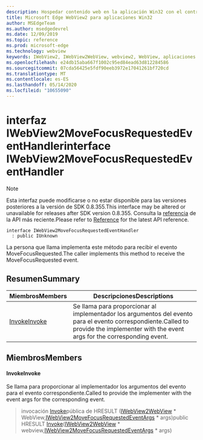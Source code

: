 ```yaml
---
description: Hospedar contenido web en la aplicación Win32 con el control Microsoft Edge WebView2
title: Microsoft Edge WebView2 para aplicaciones Win32
author: MSEdgeTeam
ms.author: msedgedevrel
ms.date: 12/09/2019
ms.topic: reference
ms.prod: microsoft-edge
ms.technology: webview
keywords: IWebView2, IWebView2WebView, webview2, WebView, aplicaciones Win32, Win32, Edge
ms.openlocfilehash: e24db15aba667f1002c95ed84ead63d812284586
ms.sourcegitcommit: 07cda56425e5fdf90eeb3972e17041261bf720cd
ms.translationtype: MT
ms.contentlocale: es-ES
ms.lasthandoff: 05/14/2020
ms.locfileid: "10655090"
---
```

# <span data-ttu-id="e9aed-104">interfaz IWebView2MoveFocusRequestedEventHandler</span><span class="sxs-lookup"><span data-stu-id="e9aed-104">interface IWebView2MoveFocusRequestedEventHandler</span></span> 

> [!NOTE]
> <span data-ttu-id="e9aed-105">Esta interfaz puede modificarse o no estar disponible para las versiones posteriores a la versión de SDK 0.8.355.</span><span class="sxs-lookup"><span data-stu-id="e9aed-105">This interface may be altered or unavailable for releases after SDK version 0.8.355.</span></span> <span data-ttu-id="e9aed-106">Consulta la [referencia](../../../webview2-api-reference.md) de la API más reciente.</span><span class="sxs-lookup"><span data-stu-id="e9aed-106">Please refer to [Reference](../../../webview2-api-reference.md) for the latest API reference.</span></span>

```
interface IWebView2MoveFocusRequestedEventHandler
  : public IUnknown
```

<span data-ttu-id="e9aed-107">La persona que llama implementa este método para recibir el evento MoveFocusRequested.</span><span class="sxs-lookup"><span data-stu-id="e9aed-107">The caller implements this method to receive the MoveFocusRequested event.</span></span>

## <span data-ttu-id="e9aed-108">Resumen</span><span class="sxs-lookup"><span data-stu-id="e9aed-108">Summary</span></span>

 <span data-ttu-id="e9aed-109">Miembros</span><span class="sxs-lookup"><span data-stu-id="e9aed-109">Members</span></span>                        | <span data-ttu-id="e9aed-110">Descripciones</span><span class="sxs-lookup"><span data-stu-id="e9aed-110">Descriptions</span></span>
--------------------------------|---------------------------------------------
[<span data-ttu-id="e9aed-111">Invoke</span><span class="sxs-lookup"><span data-stu-id="e9aed-111">Invoke</span></span>](#invoke) | <span data-ttu-id="e9aed-112">Se llama para proporcionar al implementador los argumentos del evento para el evento correspondiente.</span><span class="sxs-lookup"><span data-stu-id="e9aed-112">Called to provide the implementer with the event args for the corresponding event.</span></span>

## <span data-ttu-id="e9aed-113">Miembros</span><span class="sxs-lookup"><span data-stu-id="e9aed-113">Members</span></span>

#### <span data-ttu-id="e9aed-114">Invoke</span><span class="sxs-lookup"><span data-stu-id="e9aed-114">Invoke</span></span> 

<span data-ttu-id="e9aed-115">Se llama para proporcionar al implementador los argumentos del evento para el evento correspondiente.</span><span class="sxs-lookup"><span data-stu-id="e9aed-115">Called to provide the implementer with the event args for the corresponding event.</span></span>

> <span data-ttu-id="e9aed-116">invocación [Invoke](#invoke)pública de HRESULT ([IWebView2WebView](IWebView2WebView.md) \* WebView,[IWebView2MoveFocusRequestedEventArgs](IWebView2MoveFocusRequestedEventArgs.md) \* args)</span><span class="sxs-lookup"><span data-stu-id="e9aed-116">public HRESULT [Invoke](#invoke)([IWebView2WebView](IWebView2WebView.md) \* webview,[IWebView2MoveFocusRequestedEventArgs](IWebView2MoveFocusRequestedEventArgs.md) \* args)</span></span>

